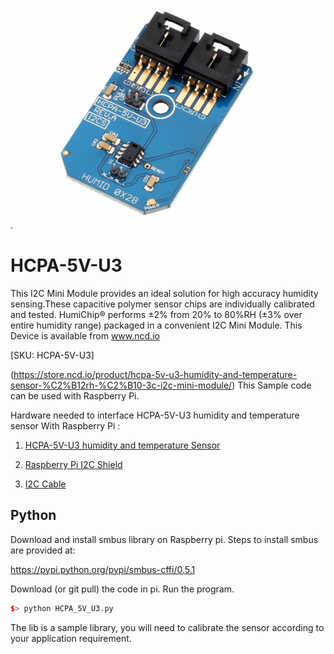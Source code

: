 [![HCPA-5V-U3](HCPA-5V-U3_I2C.png)](https://store.ncd.io/product/hcpa-5v-u3-humidity-and-temperature-sensor-%C2%B12rh-%C2%B10-3c-i2c-mini-module/).

# HCPA-5V-U3

This I2C Mini Module provides an ideal solution for high accuracy humidity sensing.These capacitive polymer sensor chips are individually calibrated and tested. HumiChip® performs ±2% from 20% to 80%RH (±3% over entire humidity range) packaged in a convenient I2C Mini Module.
This Device is available from www.ncd.io

[SKU: HCPA-5V-U3]

(https://store.ncd.io/product/hcpa-5v-u3-humidity-and-temperature-sensor-%C2%B12rh-%C2%B10-3c-i2c-mini-module/)
This Sample code can be used with Raspberry Pi.

Hardware needed to interface HCPA-5V-U3 humidity and temperature sensor With Raspberry Pi :

1. <a href="https://store.ncd.io/product/hcpa-5v-u3-humidity-and-temperature-sensor-%C2%B12rh-%C2%B10-3c-i2c-mini-module/">HCPA-5V-U3 humidity and temperature Sensor</a>

2. <a href="https://store.ncd.io/product/i2c-shield-for-raspberry-pi-3-pi2-with-outward-facing-i2c-port-terminates-over-hdmi-port/">Raspberry Pi I2C Shield</a>

3. <a href="https://store.ncd.io/product/i%C2%B2c-cable/">I2C Cable</a>

## Python

Download and install smbus library on Raspberry pi. Steps to install smbus are provided at:

https://pypi.python.org/pypi/smbus-cffi/0.5.1

Download (or git pull) the code in pi. Run the program.

```cpp
$> python HCPA_5V_U3.py
```
The lib is a sample library, you will need to calibrate the sensor according to your application requirement.
